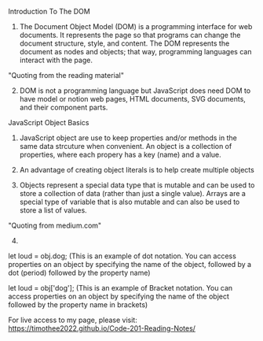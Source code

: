 Introduction To The DOM

1. The Document Object Model (DOM) is a programming interface for web documents. It represents the page so that programs can change the document structure, style, and content. 
The DOM represents the document as nodes and objects; that way, programming languages can interact with the page.

"Quoting from the reading material"

2. DOM is not a programming language but JavaScript does need DOM to have model or notion web pages, HTML documents, SVG documents, and their component parts.


JavaScript Object Basics

1. JavaScript object are use to keep properties and/or methods in the same data strcuture when convenient. 
An object is a collection of properties, where each propery has a key (name) and a value.

2. An advantage of creating object literals is to help create multiple objects

3. Objects represent a special data type that is mutable and can be used to store a collection of data (rather than just a single value). Arrays are a special type of variable that is also mutable and can also be used to store a list of values.

"Quoting from medium.com"

4. 
let loud = obj.dog; (This is an example of dot notation. You can access properties on an object by specifying the name of the object, followed by a dot (period) followed by the property name)

let loud = obj['dog']; (This is an example of Bracket notation. You can access properties on an object by specifying the name of the object followed by the property name in brackets)

For live access to my page, please visit: https://timothee2022.github.io/Code-201-Reading-Notes/
